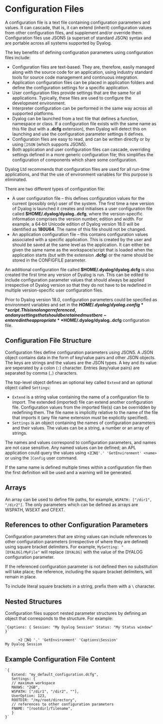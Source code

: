 # Configuration Files

A configuration file is a text file containing configuration parameters and values. It can cascade, that is, it can extend (inherit) configuration values from other configuration files, and supplement and/or override them. Configuration files use JSON5 (a superset of standard JSON) syntax and are portable across all systems supported by Dyalog.

The key benefits of defining configuration parameters using configuration files include:

- Configuration files are text-based. They are, therefore, easily managed along with the source code for an application, using industry standard tools for source code management and continuous integration.
- Application configuration files can be placed in application folders and define the configuration settings for a specific application.
- User configuration files provide settings that are the same for all applications. Typically, these files are used to configure the development environment.
- Interpreter configuration can be performed in the same way across all supported platforms.
- Dyalog can be launched from a text file that defines a function, namespace or class. If a configuration file exists with the same name as this file (but with a **.dcfg** extension), then Dyalog will detect this on launching and use the configuration parameter settings it defines.
- Configuration files are easy to read, and can be written directly or by using `⎕JSON` (which supports JSON5).
- Both application and user configuration files can cascade, overriding settings defined in a more generic configuration file; this simplifies the configuration of components which share some configuration.

Dyalog Ltd recommends that configuration files are used for all run-time applications, and that the use of environment variables for this purpose is eliminated.

There are two different types of configuration file:

- A user configuration file – this defines configuration values for the current (possibly only) user of the system. The first time a new version of Dyalog is launched it creates and initialises a user configuration file called **$HOME/.dyalog/dyalog.<version-specific>.dcfg**, where the version-specific information comprises the version number, edition and width. For example, a 64‑bit Unicode edition of Dyalog version 18.0 will be identified as **180U64**. The name of this file should not be changed.
- An application configuration file – this contains configuration values associated with a specific application. This is created by the user and should be saved at the same level as the application. It can either be given the same name as the workspace/script that is loaded when the application starts (but with the extension **.dcfg**) or the name should be stored in the CONFIGFILE parameter.

An additional configuration file called **$HOME/.dyalog/dyalog.dcfg** is also created the first time any version of Dyalog is run. This can be edited to include configuration parameter values that should always be applied irrespective of Dyalog version so that they do not have to be redefined in multiple version-specific user configuration files.

Prior to Dyalog version 18.0, configuration parameters could be specified as environment variables and set in the **$HOME/.dyalog/dyalog.config** script. This is no longer referenced, and any settings that should be retained must be re-entered in the appropriate **$HOME/.dyalog/dyalog.<version-specific>.dcfg** configuration file.

## Configuration File Structure

Configuration files define configuration parameters using JSON5. A JSON object contains data in the form of key/value pairs and other JSON objects. The keys are strings and the values are the JSON types. A key and its value are seperated by a colon (`:`) character. Entries (key/value pairs) are separated by comma (`,`) characters.

The top-level object defines an optional key called `Extend` and an optional object called `Settings`:

- `Extend` is a string value containing the name of a configuration file to import. The extended (imported) file can extend another configuration file. Configuration values from the imported file(s) can be overridden by redefining them. The file name is implicitly relative to the name of the file that imports it (any file name extension must be explicitly specified).
- `Settings` is an object containing the names of configuration parameters and their values. The values can be a string, a number or an array of strings.

The names and values correspond to configuration parameters, and names are not case sensitive. Any named values can be defined; an APL application could query the values using `+2⎕NQ'.' 'GetEnvironment' <name>` or using the `]Config` user command.

If the same name is defined multiple times within a configuration file then the first definition will be used and a warning will be generated.

## Arrays

An array can be used to define file paths, for example, `WSPATH: ["/dir1", "/dir2"]`. The only parameters which can be defined as arrays are WSPATH, WSEXT and CFEXT.

## References to other Configuration Parameters

Configuration parameters that are string values can include references to other configuration parameters (irrespective of where they are defined) using square bracket delimiters. For example, `MySetting: "[DYALOG]/MyFile"` will replace `[DYALOG]` with the value of the DYALOG configuration parameter.

If the referenced configuration parameter is not defined then no substitution will take place; the reference, including the square bracket delimiters, will remain in place.

To include literal square brackets in a string, prefix them with a `\` character.

## Nested Structures

Configuration files support nested parameter structures by defining an object that corresponds to the structure. For example:
```apl
`Captions: { Session: "My Dyalog Session" Status: "My Status window" }`
```
```apl
      +2 ⎕NQ '.' 'GetEnvironment' 'Captions\Session'
My Dyalog Session
```

## Example Configuration File Content
```apl
`{
   Extend: "my_default_configuration.dcfg",
   Settings: {
   // maximum workspace
   MAXWS: "2GB",
   WSPATH: ["/dir1", "/dir2", ""],
   UserOption: 123,
   ROOTDIR: "/my/root/directory",
   // references to other configuration parameters
   FNAME: "[rootdir]/filename",
   }
}`
```
